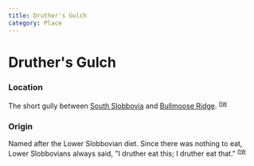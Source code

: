 ```yaml
---
title: Druther's Gulch
category: Place
---
```

# Druther's Gulch
### Location

The short gully between [South Slobbovia](South-Slobbovia) and [Bullmoose Ridge](Bullmoose-Ridge). <sup>[nw][]</sup>

### Origin

Named after the Lower Slobbovian diet. Since there was nothing to eat, Lower Slobbovians always said, "I druther eat this; I druther eat that." <sup>[nw][]</sup>


[nw]: Names-Walt "Meany Names by Walter Little, 1984"
